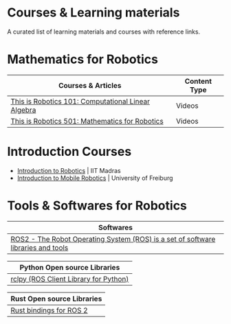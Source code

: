 # Courses & Learning materials

A curated list of learning materials and courses with reference links.


# Mathematics for Robotics 

| Courses & Articles                                                                                                                                                | Content Type     | 
| ----------------------------------------------------------------------------------------------------------------------------------------------------------------- | ---------------- |
| [This is Robotics 101: Computational Linear Algebra](https://www.youtube.com/playlist?list=PLdPQZLMHRjDK8ZbLIcq1Q2PQobIi68dpv)                                    | Videos           |
| [This is Robotics 501: Mathematics for Robotics](https://www.youtube.com/playlist?list=PLdPQZLMHRjDIzO99aE7yAtdOHSVHMXfYH)                                        | Videos           |

# Introduction Courses
- [Introduction to Robotics](https://www.youtube.com/playlist?list=PLyqSpQzTE6M_XM9cvjLLO_Azt1FkgPhpH) | IIT Madras
- [Introduction to Mobile Robotics](http://ais.informatik.uni-freiburg.de/teaching/ss16/robotics/index_en.php) | University of Freiburg



# Tools & Softwares for Robotics

| Softwares                                                                                        
| ---------------------------------------------------------------------------------------------------------
| [ROS2 - The Robot Operating System (ROS) is a set of software libraries and tools](https://www.ros.org/)

| Python Open source Libraries                                                                                        
| ---------------------------------------------------------------------------------------------------------
| [rclpy (ROS Client Library for Python)](https://github.com/ros2/rclpy)

| Rust Open source Libraries                                                                                        
| ---------------------------------------------------------------------------------------------------------
| [Rust bindings for ROS 2](https://github.com/ros2-rust/ros2_rust)